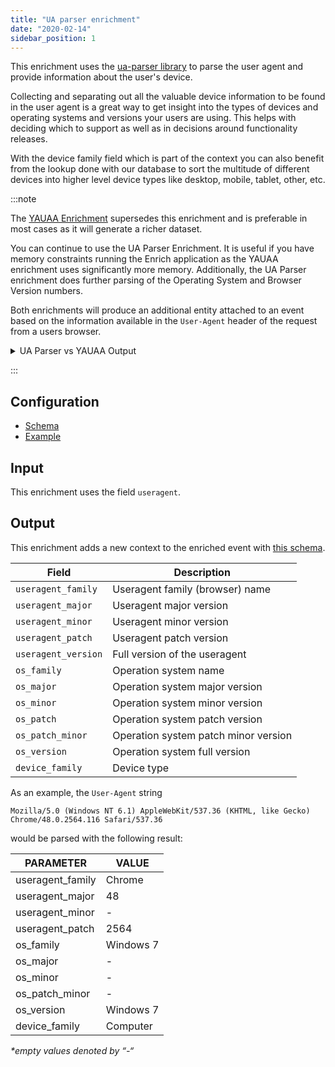 ```yaml
---
title: "UA parser enrichment"
date: "2020-02-14"
sidebar_position: 1
---
```


This enrichment uses the [ua-parser library](https://github.com/ua-parser/uap-core/) to parse the user agent and provide information about the user's device.

Collecting and separating out all the valuable device information to be found in the user agent is a great way to get insight into the types of devices and operating systems and versions your users are using. This helps with deciding which to support as well as in decisions around functionality releases.

With the device family field which is part of the context you can also benefit from the lookup done with our database to sort the multitude of different devices into higher level device types like desktop, mobile, tablet, other, etc.

:::note

The [YAUAA Enrichment](../yauaa-enrichment/index.md) supersedes this enrichment and is preferable in most cases as it will generate a richer dataset. 

You can continue to use the UA Parser Enrichment. It is useful if you have memory constraints running the Enrich application as the YAUAA enrichment uses significantly more memory. Additionally, the UA Parser enrichment does further parsing of the Operating System and Browser Version numbers.

Both enrichments will produce an additional entity attached to an event based on the information available in the `User-Agent` header of the request from a users browser.

<details>

<summary>UA Parser vs YAUAA Output</summary>

| UA Parser Output  | YAUAA Output                                 | Example (Firefox 106 on Mac OS X)       |
|-------------------|----------------------------------------------|-----------------------------------------|
| device_family     | deviceClass                                  | Desktop                                 |
| ❌                | deviceName                                   | Apple Macintosh                         |
| ❌                | deviceBrand                                  | Apple                                   |
| ❌                | deviceCpu                                    | Intel                                   |
| ❌                | deviceCpuBits                                | 32                                      |
| ❌                | deviceFirmwareVersion                        |                                         |
| ❌                | deviceVersion                                |                                         |
| ❌                | operatingSystemClass                         | Desktop                                 |
| os_family         | operatingSystemName                          | Mac OS X                                |
| os_version        | operatingSystemVersion                       | 10.15                                   |
| os_major          | operatingSystemVersionMajor                  | 10                                      |
| os_minor          | ❌                                           | 15                                      |
| os_patch          | ❌                                           |                                         |
| os_patch_minor    | operatingSystemVersionBuild                  |                                         |
| ❌                | operatingSystemNameVersion                   | Mac OS X 10.15                          |
| ❌                | operatingSystemNameVersionMajor              | Mac OS X 10                             |
| ❌                | layoutEngineClass                            | Browser                                 |
| ❌                | layoutEngineName                             | Gecko                                   |
| ❌                | layoutEngineVersion                          | Gecko 106.0                             |
| ❌                | layoutEngineVersionMajor                     | Gecko 106                               |
| ❌                | layoutEngineNameVersion                      | 106.0                                   |
| ❌                | layoutEngineNameVersionMajor                 | 106                                     |
| ❌                | layoutEngineBuild                            | 20100101                                |
| ❌                | agentClass                                   | Browser                                 |
| useragent_family  | agentName                                    | Firefox                                 |
| useragent_version | agentVersion                                 | 106.0                                   |
| useragent_major   | agentVersionMajor                            | 106                                     |
| useragent_minor   | ❌                                           | 0                                       |
| useragent_patch   | ❌                                           |                                         |
| ❌                | agentNameVersion                             | Firefox 106.0                           |
| ❌                | agentNameVersionMajor                        | Firefox 106                             |
| ❌                | agentBuild                                   |                                         |
| ❌                | agentLanguage                                |                                         |
| ❌                | agentLanguageCode                            |                                         |
| ❌                | agentInformationEmail                        |                                         |
| ❌                | agentInformationUrl                          |                                         |
| ❌                | agentSecurity                                |                                         |
| ❌                | agentUuid                                    |                                         |
| ❌                | webviewAppName                               |                                         |
| ❌                | webviewAppVersion                            |                                         |
| ❌                | webviewAppVersionMajor                       |                                         |
| ❌                | webviewAppNameVersionMajor                   |                                         |
| ❌                | facebookCarrier                              |                                         |
| ❌                | facebookDeviceClass                          |                                         |
| ❌                | facebookDeviceName                           |                                         |
| ❌                | facebookDeviceVersion                        |                                         |
| ❌                | facebookFBOP                                 |                                         |
| ❌                | facebookFBSS                                 |                                         |
| ❌                | facebookOperatingSystemName                  |                                         |
| ❌                | facebookOperatingSystemVersion               |                                         |
| ❌                | anonymized                                   |                                         |
| ❌                | hackerAttackVector                           |                                         |
| ❌                | hackerToolkit                                |                                         |
| ❌                | koboAffiliate                                |                                         |
| ❌                | koboPlatformId                               |                                         |
| ❌                | iECompatibilityVersion                       |                                         |
| ❌                | iECompatibilityVersionMajor                  |                                         |
| ❌                | iECompatibilityNameVersion                   |                                         |
| ❌                | iECompatibilityNameVersionMajor              |                                         |
| ❌                | carrier                                      |                                         |
| ❌                | gSAInstallationID                            |                                         |
| ❌                | networkType                                  |                                         |

</details>

:::

## Configuration

- [Schema](https://github.com/snowplow/iglu-central/blob/master/schemas/com.snowplowanalytics.snowplow/ua_parser_config/jsonschema/1-0-1)
- [Example](https://github.com/snowplow/enrich/blob/master/config/enrichments/ua_parser_config.json)

## Input

This enrichment uses the field `useragent`.

## Output

This enrichment adds a new context to the enriched event with [this schema](https://github.com/snowplow/iglu-central/blob/master/schemas/com.snowplowanalytics.snowplow/ua_parser_context/jsonschema/1-0-0).

| Field               | Description                          |
|---------------------|--------------------------------------|
| `useragent_family`  | Useragent family (browser) name      |
| `useragent_major`   | Useragent major version              |
| `useragent_minor`   | Useragent minor version              |
| `useragent_patch`   | Useragent patch version              |
| `useragent_version` | Full version of the useragent        |
| `os_family`         | Operation system name                |
| `os_major`          | Operation system major version       |
| `os_minor`          | Operation system minor version       |
| `os_patch`          | Operation system patch version       |
| `os_patch_minor`    | Operation system patch minor version |
| `os_version`        | Operation system full version        |
| `device_family`     | Device type                          |

As an example, the `User-Agent` string

```text
Mozilla/5.0 (Windows NT 6.1) AppleWebKit/537.36 (KHTML, like Gecko) Chrome/48.0.2564.116 Safari/537.36
```

would be parsed with the following result:

| PARAMETER        | VALUE     |
|------------------|-----------|
| useragent_family | Chrome    |
| useragent_major  | 48        |
| useragent_minor  | \-        |
| useragent_patch  | 2564      |
| os_family        | Windows 7 |
| os_major         | \-        |
| os_minor         | \-        |
| os_patch_minor   | \-        |
| os_version       | Windows 7 |
| device_family    | Computer  |

_\*empty values denoted by “-“_
